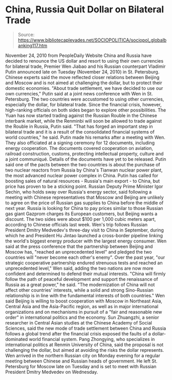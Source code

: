 # China, Russia Quit Dollar on Bilateral Trade

> Source: https://www.bibliotecapleyades.net/SOCIOPOLITICA/sociopol_globalbanking117.htm

November 24, 2010
from
PeopleDaily Website
China and Russia have decided to renounce the US
dollar and resort to using their own currencies for bilateral trade, Premier
Wen Jiabao and his Russian counterpart Vladimir Putin
announced late on Tuesday (November
24, 2010) in St. Petersburg.
Chinese experts said the move reflected closer relations between Beijing and
Moscow and is not aimed at challenging the dollar, but to protect their
domestic economies.
"About trade settlement, we have decided to
use our own currencies," Putin said at a joint news conference with Wen
in St. Petersburg.
The two countries were accustomed to using other
currencies, especially the dollar, for bilateral trade. Since the financial
crisis, however, high-ranking officials on both sides began to explore other
possibilities.
The Yuan has now started trading against the Russian Rouble in the Chinese
interbank market, while
the Renminbi will soon be allowed to trade
against the Rouble in Russia, Putin said.
"That has forged an important step in
bilateral trade and it is a result of the consolidated financial systems
of world countries," he said.
Putin made his remarks after a meeting with Wen.
They also officiated at a signing ceremony for
12 documents, including energy cooperation.
The documents covered cooperation on aviation, railroad construction,
customs, protecting intellectual property, culture and a joint communiqué.
Details of the documents have yet to be released.
Putin said one of the pacts between the two countries is about the purchase
of two nuclear reactors from Russia by China's Tianwan nuclear power plant,
the most advanced nuclear power complex in China.
Putin has called for boosting sales of natural resources - Russia's main
export - to China, but price has proven to be a sticking point.
Russian Deputy Prime Minister Igor Sechin, who holds sway over
Russia's energy sector, said following a meeting with Chinese
representatives that Moscow and Beijing are unlikely to agree on the price
of Russian gas supplies to China before the middle of next year.
Russia is looking for China to pay prices similar to those Russian gas giant
Gazprom charges its European customers, but Beijing wants a discount. The
two sides were about $100 per 1,000 cubic meters apart, according to Chinese
officials last week.
Wen's trip follows Russian President Dmitry Medvedev's three-day
visit to China in September, during which he and President Hu Jintao
launched a cross-border pipeline linking the world's biggest energy producer
with the largest energy consumer.
Wen said at the press conference that the partnership between Beijing and
Moscow has,
"reached an unprecedented level" and pledged
the two countries will "never become each other's enemy".
Over the past year,
"our strategic cooperative partnership
endured strenuous tests and reached an unprecedented level," Wen said,
adding the two nations are now more confident and determined to defend
their mutual interests.
"China will firmly follow the path of peaceful development and support
the renaissance of Russia as a great power," he said.
"The modernization of China will not affect other countries' interests,
while a solid and strong Sino-Russian relationship is in line with the
fundamental interests of both countries."
Wen said Beijing is willing to boost cooperation
with Moscow in Northeast Asia, Central Asia and the Asia-Pacific region, as
well as in major international organizations and on mechanisms in pursuit of
a "fair and reasonable new order" in international politics and the economy.
Sun Zhuangzhi, a senior researcher in Central Asian studies at the
Chinese Academy of Social Sciences, said the new mode of trade
settlement between China and Russia follows a global trend after the
financial crisis exposed the faults of a dollar-dominated world financial
system.
Pang Zhongying, who specializes in international politics at Renmin
University of China, said the proposal is not challenging the dollar, but
aimed at avoiding the risks the dollar represents.
Wen arrived in the northern Russian city on Monday evening for a regular
meeting between Chinese and Russian heads of government.
He left St. Petersburg for Moscow late on Tuesday and is set to meet with
Russian President Dmitry Medvedev
on Wednesday.
